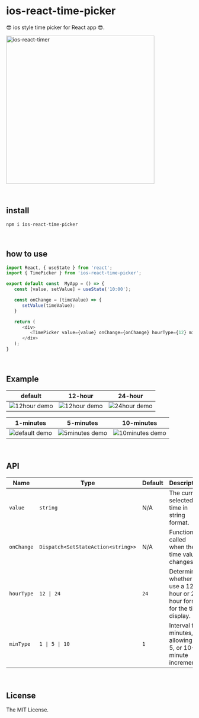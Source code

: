 # ios-react-time-picker
😎 ios style time picker for React app 😎.

<img src="https://github.com/user-attachments/assets/6a062b91-bc40-4772-b1bb-20cd7d486ba3" alt="ios-react-timer" width="400"/>

 
## install

```
npm i ios-react-time-picker
```
 
## how to use

```js
import React, { useState } from 'react';
import { TimePicker } from 'ios-react-time-picker';

export default const  MyApp = () => {
   const [value, setValue] = useState('10:00');

   const onChange = (timeValue) => {
      setValue(timeValue);
   }

   return (
      <div>
         <TimePicker value={value} onChange={onChange} hourType={12} minType={1} />
      </div>
   );
}
```
 
## Example

| default      | 12-hour      | 24-hour      |
|--------------|--------------|--------------|
| ![12hour demo](https://github.com/user-attachments/assets/bc853a99-6473-4d52-8d4a-beaf0d9ef025) | ![12hour demo](https://github.com/user-attachments/assets/bc853a99-6473-4d52-8d4a-beaf0d9ef025) | ![24hour demo](https://github.com/user-attachments/assets/5d7f234c-7ddd-4509-95f6-5105de7af567)      |

| 1-minutes      | 5-minutes      | 10-minutes     |
|----------------|----------------|----------------|
| ![default demo](https://github.com/user-attachments/assets/857bf752-e152-4584-9abd-350d7da8a418) | ![5minutes demo](https://github.com/user-attachments/assets/481278a7-6805-4f51-a0d1-7580e9f89d86) | ![10minutes demo](https://github.com/user-attachments/assets/908fb450-df9c-447f-87cc-7144bfede183) |

 
## API

| Name      | Type                                          | Default | Description                                                                  |
|-----------|-----------------------------------------------|---------|------------------------------------------------------------------------------|
| `value`   | `string`                                      | N/A     | The current selected time in string format.                                  |
| `onChange`| `Dispatch<SetStateAction<string>>`            | N/A     | Function called when the time value changes.                                 |
| `hourType`| `12 \| 24`                                    | `24`    | Determines whether to use a 12-hour or 24-hour format for the time display.  |
| `minType` | `1 \| 5 \| 10`                                | `1`     | Interval for minutes, allowing 1, 5, or 10-minute increments.                |

   
## License

The MIT License.
